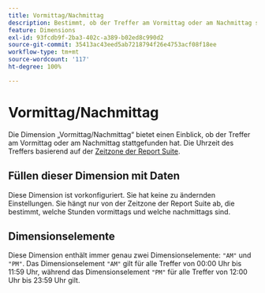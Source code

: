 ```yaml
---
title: Vormittag/Nachmittag
description: Bestimmt, ob der Treffer am Vormittag oder am Nachmittag stattgefunden hat.
feature: Dimensions
exl-id: 93fcdb9f-2ba3-402c-a389-b02ed8c990d2
source-git-commit: 35413ac43eed5ab7218794f26e4753acf08f18ee
workflow-type: tm+mt
source-wordcount: '117'
ht-degree: 100%

---
```


# Vormittag/Nachmittag

Die Dimension „Vormittag/Nachmittag“ bietet einen Einblick, ob der Treffer am Vormittag oder am Nachmittag stattgefunden hat. Die Uhrzeit des Treffers basierend auf der [Zeitzone der Report Suite](/help/admin/admin/general-acct-settings-admin.md).

## Füllen dieser Dimension mit Daten

Diese Dimension ist vorkonfiguriert. Sie hat keine zu ändernden Einstellungen. Sie hängt nur von der Zeitzone der Report Suite ab, die bestimmt, welche Stunden vormittags und welche nachmittags sind.

## Dimensionselemente

Diese Dimension enthält immer genau zwei Dimensionselemente: `"AM"` und `"PM"`. Das Dimensionselement `"AM"` gilt für alle Treffer von 00:00 Uhr bis 11:59 Uhr, während das Dimensionselement `"PM"` für alle Treffer von 12:00 Uhr bis 23:59 Uhr gilt.
